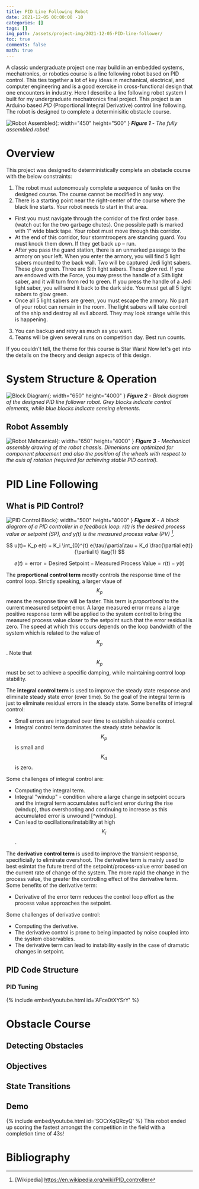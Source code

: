 ```yaml
---
title: PID Line Following Robot
date: 2021-12-05 00:00:00 -10
categories: []
tags: []
img_path: /assets/project-img/2021-12-05-PID-line-follower/
toc: true
comments: false
math: true
---
```


A classic undergraduate project one may build in an embedded systems, mechatronics, or robotics course is a line following robot based on PID control. This ties together a lot of key ideas in mechanical, electrical, and computer engineering and is a good exercise in cross-functional design that one encounters in industry. Here I describe a line following robot system I built for my undergraduate mechatronics final project. This project is an Arduino based _PID_ (Proportional Integral Derivative) control line following. The robot is designed to complete a determinisitic obstacle course.

![Robot Assembled](assemble_view2.jpg){: width="450" height="500" }
_**Figure 1** - The fully assembled robot!_



# Overview

This project was designed to deterministically complete an obstacle course with the below constraints:

1. The robot must autonomously complete a sequence of tasks on the designed course. The course cannot be modified in any way.
2. There is a starting point near the right-center of the course where the black line starts. Your robot needs to start in that area.
- First you must navigate through the corridor of the first order base. (watch out for the two garbage chutes). One possible path is marked with 1” wide black tape. Your robot must move through this corridor.
- At the end of this corridor, four stormtroopers are standing guard. You must knock them down. If they get back up – run.
- After you pass the guard station, there is an unmarked passage to the armory on your left. When you enter the armory, you will find 5 light sabers mounted to the back wall. Two will be captured Jedi light sabers. These glow green. Three are Sith light sabers. These glow red. If you are endowed with the Force, you may press the handle of a Sith light saber, and it will turn from red to green. If you press the handle of a Jedi light saber, you will send it back to the dark side. You must get all 5 light sabers to glow green.
- Once all 5 light sabers are green, you must escape the armory. No part of your robot can remain in the room. The light sabers will take control of the ship and destroy all evil aboard. They may look strange while this is happening.
3. You can backup and retry as much as you want.
4. Teams will be given several runs on competition day. Best run counts.

If you couldn't tell, the theme for this course is Star Wars! Now let's get into the details on the theory and design aspects of this design.


# System Structure & Operation

![Block Diagram](PID-line-follower.png){: width="650" height="4000" }
_**Figure 2** - Block diagram of the designed PID line follower robot. Grey blocks indicate control elements, while blue blocks indicate sensing elements._

## Robot Assembly

![Robot Mehcanical](chassis_mechanical.png){: width="650" height="4000" }
_**Figure 3** - Mechanical assembly drawing of the robot chassis. Dimenions are optimized for component placement and also the position of the wheels with respect to the axis of rotation (required for achieving stable PID control)._

# PID Line Following

## What is PID Control?

![PID Control Block](PID_control_block.png){: width="500" height="4000" }
_**Figure X** - A block diagram of a PID controller in a feedback loop. r(t) is the desired process value or setpoint (SP), and y(t) is the measured process value (PV) [^PID_wiki]._

$$
u(t)= K_p e(t) + K_i \int_{0}^{t} e(\tau)\partial\tau + K_d \frac{\partial e(t)}{\partial t}
 \tag{1}
$$

$$
e(t) = \textrm{error} = \textrm{Desired Setpoint} - \textrm{Measured Process Value} = r(t) - y(t)
\tag{2}
$$

The __proportional control term__ mostly controls the response time of the control loop. Strictly speaking, a larger vlaue of $$K_p$$ means the response time will be faster. This term is _proportional_ to the current measured setpoint error. A large measured error means a large positive response term will be applied to the system control to bring the measured process value closer to the setpoint such that the error residual is zero. The speed at which this occurs depends on the loop bandwidth of the system which is related to the value of $$K_p$$. Note that $$K_p$$ must be set to achieve a specific damping, while maintaining control loop stability. 

The __integral control term__ is used to improve the steady state response and eliminate steady state error (over time). So the goal of the integral term is just to eliminate residual errors in the steady state. Some benefits of integral control:
- Small errors are integrated over time to establish sizeable control.
- Integral control term dominates the steady state behavior is $$K_p$$ is small and $$K_d$$ is zero.

Some challenges of integral control are:
- Computing the integral term.
- Integral "windup" - condition where a large change in setpoint occurs and the integral term accumulates sufficient error during the rise (windup), thus overshooting and continuing to increase as this accumulated error is unwound [^windup].
- Can lead to oscillations/instability at high $$K_i$$.

The __derivative control term__ is used to improve the transient response, specificially to eliminate overshoot. The derivative term is mainly used to best esimtat the future trend of the setpoint/process-value error based on the current rate of change of the system. The more rapid the change in the process value, the greater the controlling effect of the derivative term. Some benefits of the derivative term:
- Derivative of the error term reduces the control loop effort as the process value approaches the setpoint.

Some challenges of derivative control:
- Computing the derivative.
- The derivative control is prone to being impacted by noise coupled into the system observables.
- The derivative term can lead to instability easily in the case of dramatic changes in setpoint.


## PID Code Structure

### PID Tuning

{% include embed/youtube.html id='AFce0tXYSrY' %}

# Obstacle Course

## Detecting Obstacles

## Objectives

## State Transitions

## Demo

{% include embed/youtube.html id='SOCrXqQRcyQ' %}
This robot ended up scoring the fastest amongst the competition in the field with a completion time of 43s!





# Bibliography

[^PID_wiki]: [Wikipedia] https://en.wikipedia.org/wiki/PID_controller

[^windeup]: [Wikipedia] https://en.wikipedia.org/wiki/Integral_windup

